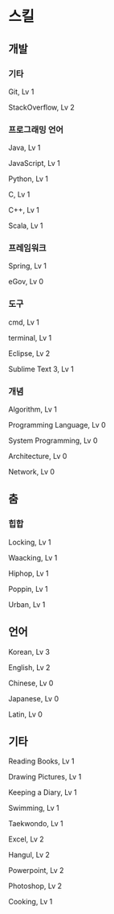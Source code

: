 # 스킬

## 개발

### 기타

Git, Lv 1

StackOverflow, Lv 2

### 프로그래밍 언어

Java, Lv 1

JavaScript, Lv 1

Python, Lv 1

C, Lv 1

C++, Lv 1

Scala, Lv 1

### 프레임워크

Spring, Lv 1

eGov, Lv 0

### 도구

cmd, Lv 1

terminal, Lv 1

Eclipse, Lv 2

Sublime Text 3, Lv 1

### 개념

Algorithm, Lv 1

Programming Language, Lv 0

System Programming, Lv 0

Architecture, Lv 0

Network, Lv 0



## 춤

### 힙합

Locking, Lv 1

Waacking, Lv 1

Hiphop, Lv 1

Poppin, Lv 1

Urban, Lv 1



## 언어

Korean, Lv 3

English, Lv 2

Chinese, Lv 0

Japanese, Lv 0

Latin, Lv 0



## 기타

Reading Books, Lv 1

Drawing Pictures, Lv 1

Keeping a Diary, Lv 1

Swimming, Lv 1

Taekwondo, Lv 1

Excel, Lv 2

Hangul, Lv 2

Powerpoint, Lv 2

Photoshop, Lv 2

Cooking, Lv 1